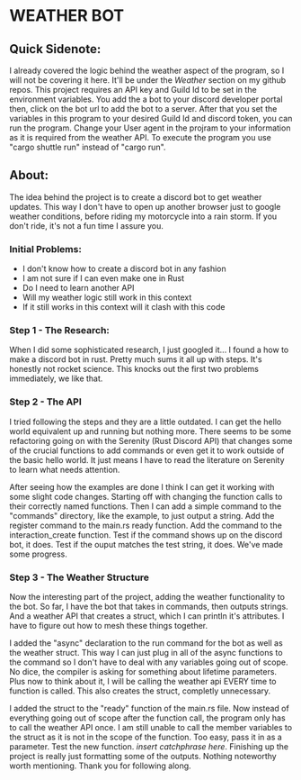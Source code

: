 # WEATHER BOT 

## Quick Sidenote:
I already covered the logic behind the weather aspect of the program, so I will
not be covering it here. It'll be under the *Weather* section on my github repos.
This project requires an API key and Guild Id to be set in the environment variables.
You add the a bot to your discord developer portal then, click on the bot url to add
the bot to a server. After that you set the variables in this program to your desired
Guild Id and discord token, you can run the program. Change your User agent in the 
projram to your information as it is required from the weather API. To execute the 
program you use "cargo shuttle run" instead of "cargo run".

## About:
The idea behind the project is to create a discord bot to get weather updates. This
way I don't have to open up another browser just to google weather conditions,
before riding my motorcycle into a rain storm. If you don't ride, it's not a fun time 
I assure you.

### Initial Problems:
- I don't know how to create a discord bot in any fashion
- I am not sure if I can even make one in Rust
- Do I need to learn another API
- Will my weather logic still work in this context
- If it still works in this context will it clash with this code 


### Step 1 - The Research:
When I did some sophisticated research, I just googled it... I found a how to make a
discord bot in rust. Pretty much sums it all up with steps. It's honestly not rocket
science. This knocks out the first two problems immediately, we like that.


### Step 2 - The API
I tried following the steps and they are a little outdated. I can get the hello 
world equivalent up and running but nothing more. There seems to be some refactoring
going on with the Serenity (Rust Discord API) that changes some of the crucial 
functions to add commands or even get it to work outside of the basic hello world.
It just means I have to read the literature on Serenity to learn what needs attention.

After seeing how the examples are done I think I can get it working with some slight
code changes. Starting off with changing the function calls to their correctly named
functions. Then I can add a simple command to the "commands" directory, like the 
example, to just output a string. Add the register command to the main.rs ready function.
Add the command to the interaction_create function. Test if the command shows up on the 
discord bot, it does. Test if the ouput matches the test string, it does. We've made
some progress.


### Step 3 - The Weather Structure
Now the interesting part of the project, adding the weather functionality to the bot.
So far, I have the bot that takes in commands, then outputs strings. And a weather API
that creates a struct, which I can println it's attributes. I have to figure out how
to mesh these things together.

I added the "async" declaration to the run command for the bot as well as the weather struct. 
This way I can just plug in all of the async functions to the command so I don't have to deal 
with any variables going out of scope. No dice, the compiler is asking for something about lifetime 
parameters. Plus now to think about it, I will be calling the weather api EVERY time to function is
called. This also creates the struct, completly unnecessary.

I added the struct to the "ready" function of the main.rs file. Now instead of everything going
out of scope after the function call, the program only has to call the weather API once. I am still 
unable to call the member variables to the struct as it is not in the scope of the function. Too easy,
pass it in as a parameter. Test the new function. *insert catchphrase here*. Finishing up the project
is really just formatting some of the outputs. Nothing noteworthy worth mentioning. Thank you for 
following along.
